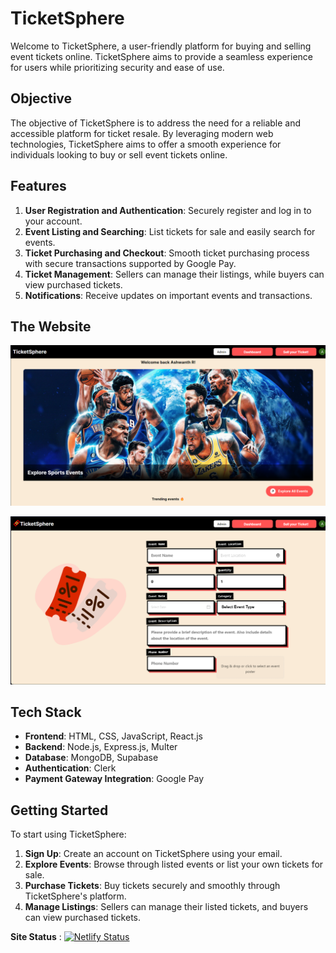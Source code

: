 # TicketSphere

Welcome to TicketSphere, a user-friendly platform for buying and selling event tickets online. TicketSphere aims to provide a seamless experience for users while prioritizing security and ease of use.

## Objective

The objective of TicketSphere is to address the need for a reliable and accessible platform for ticket resale. By leveraging modern web technologies, TicketSphere aims to offer a smooth experience for individuals looking to buy or sell event tickets online.

## Features

1. **User Registration and Authentication**: Securely register and log in to your account.
2. **Event Listing and Searching**: List tickets for sale and easily search for events.
3. **Ticket Purchasing and Checkout**: Smooth ticket purchasing process with secure transactions supported by Google Pay.
4. **Ticket Management**: Sellers can manage their listings, while buyers can view purchased tickets.
5. **Notifications**: Receive updates on important events and transactions.

## The Website

![Home Page](./images/Home.png)

![Sell Page](./images/Sell.png)

## Tech Stack

- **Frontend**: HTML, CSS, JavaScript, React.js
- **Backend**: Node.js, Express.js, Multer
- **Database**: MongoDB, Supabase
- **Authentication**: Clerk
- **Payment Gateway Integration**: Google Pay

## Getting Started

To start using TicketSphere:

1. **Sign Up**: Create an account on TicketSphere using your email.
2. **Explore Events**: Browse through listed events or list your own tickets for sale.
3. **Purchase Tickets**: Buy tickets securely and smoothly through TicketSphere's platform.
4. **Manage Listings**: Sellers can manage their listed tickets, and buyers can view purchased tickets.

**Site Status** : [![Netlify Status](https://api.netlify.com/api/v1/badges/3fdfbb15-03ce-48e5-ad84-5de89a22e40d/deploy-status)](https://app.netlify.com/sites/ticketsphere/deploys)